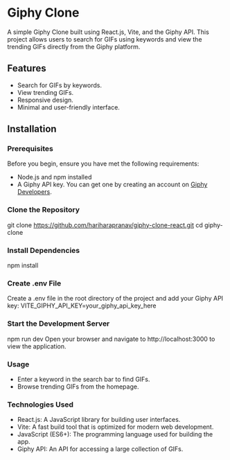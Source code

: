 # Giphy Clone

A simple Giphy Clone built using React.js, Vite, and the Giphy API. This project allows users to search for GIFs using keywords and view the trending GIFs directly from the Giphy platform.

## Features

- Search for GIFs by keywords.
- View trending GIFs.
- Responsive design.
- Minimal and user-friendly interface.

## Installation

### Prerequisites

Before you begin, ensure you have met the following requirements:

- Node.js and npm installed
- A Giphy API key. You can get one by creating an account on [Giphy Developers](https://developers.giphy.com/).

### Clone the Repository

git clone https://github.com/hariharapranav/giphy-clone-react.git
cd giphy-clone

### Install Dependencies

npm install

### Create .env File
Create a .env file in the root directory of the project and add your Giphy API key:
VITE_GIPHY_API_KEY=your_giphy_api_key_here

### Start the Development Server
npm run dev
Open your browser and navigate to http://localhost:3000 to view the application.

### Usage
- Enter a keyword in the search bar to find GIFs.
- Browse trending GIFs from the homepage.

### Technologies Used
- React.js: A JavaScript library for building user interfaces.
- Vite: A fast build tool that is optimized for modern web development.
- JavaScript (ES6+): The programming language used for building the app.
- Giphy API: An API for accessing a large collection of GIFs.
